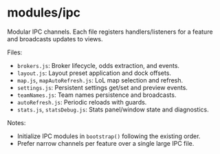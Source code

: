 # modules/ipc

Modular IPC channels. Each file registers handlers/listeners for a feature and broadcasts updates to views.

Files:

- `brokers.js`: Broker lifecycle, odds extraction, and events.
- `layout.js`: Layout preset application and dock offsets.
- `map.js`, `mapAutoRefresh.js`: LoL map selection and refresh.
- `settings.js`: Persistent settings get/set and preview events.
- `teamNames.js`: Team names persistence and broadcasts.
- `autoRefresh.js`: Periodic reloads with guards.
- `stats.js`, `statsDebug.js`: Stats panel/window state and diagnostics.


Notes:

- Initialize IPC modules in `bootstrap()` following the existing order.
- Prefer narrow channels per feature over a single large IPC file.
